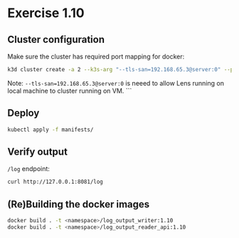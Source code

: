 # Exercise 1.10

## Cluster configuration

Make sure the cluster has required port mapping for docker:

```sh
k3d cluster create -a 2 --k3s-arg "--tls-san=192.168.65.3@server:0" --port 8082:30080@agent:0 -p 8081:80@loadbalancer
```

Note: `--tls-san=192.168.65.3@server:0` is neeed to allow Lens running on local machine to cluster running on VM. ```

## Deploy

```sh
kubectl apply -f manifests/
```

## Verify output

`/log` endpoint:

```sh
curl http://127.0.0.1:8081/log
```

## (Re)Building the docker images

```sh
docker build . -t <namespace>/log_output_writer:1.10
docker build . -t <namespace>/log_output_reader_api:1.10
```
